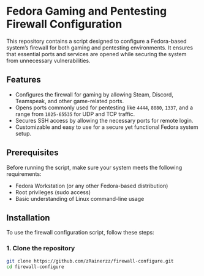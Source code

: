# Fedora Gaming and Pentesting Firewall Configuration

This repository contains a script designed to configure a Fedora-based system’s firewall for both gaming and pentesting environments. It ensures that essential ports and services are opened while securing the system from unnecessary vulnerabilities.

## Features

- Configures the firewall for gaming by allowing Steam, Discord, Teamspeak, and other game-related ports.
- Opens ports commonly used for pentesting like `4444`, `8080`, `1337`, and a range from `1025-65535` for UDP and TCP traffic.
- Secures SSH access by allowing the necessary ports for remote login.
- Customizable and easy to use for a secure yet functional Fedora system setup.

## Prerequisites

Before running the script, make sure your system meets the following requirements:

- Fedora Workstation (or any other Fedora-based distribution)
- Root privileges (sudo access)
- Basic understanding of Linux command-line usage

## Installation

To use the firewall configuration script, follow these steps:

### 1. Clone the repository

```bash
git clone https://github.com/zRainerzz/firewall-configure.git
cd firewall-configure
